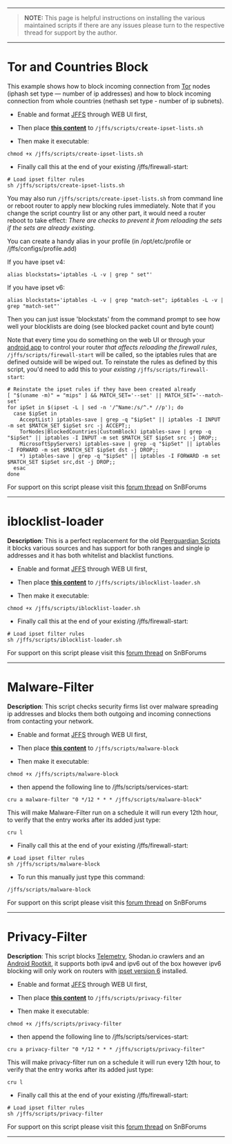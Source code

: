 ___
> **NOTE:** This page is helpful instructions on installing the various maintained scripts if there are any issues please turn to the respective thread for support by the author.
___

# Tor and Countries Block 

This example shows how to block incoming connection from [Tor](https://www.torproject.org/) nodes (iphash set type — number of ip addresses) and how to block incoming connection from whole countries (nethash set type - number of ip subnets). 

* Enable and format [JFFS](https://github.com/RMerl/asuswrt-merlin/wiki/JFFS) through WEB UI first,

* Then place [**this content**](https://raw.githubusercontent.com/shounak-de/iblocklist-loader/master/create-ipset-lists.sh) to `/jffs/scripts/create-ipset-lists.sh`

* Then make it executable:
```
chmod +x /jffs/scripts/create-ipset-lists.sh
```
* Finally call this at the end of your existing /jffs/firewall-start:
```
# Load ipset filter rules
sh /jffs/scripts/create-ipset-lists.sh
```

You may also run `/jffs/scripts/create-ipset-lists.sh` from command line or reboot router to apply new blocking rules immediately. Note that if you change the script country list or any other part, it would need a router reboot to take effect: _There are checks to prevent it from reloading the sets if the sets are already existing._

You can create a handy alias in your profile (in /opt/etc/profile or /jffs/configs/profile.add)

If you have ipset v4:
```
alias blockstats='iptables -L -v | grep " set"'
```
If you have ipset v6:
```
alias blockstats='iptables -L -v | grep "match-set"; ip6tables -L -v | grep "match-set"'
```
Then you can just issue 'blockstats' from the command prompt to see how well your blocklists are doing (see blocked packet count and byte count)

Note that every time you do something on the web UI or through your [android app](https://play.google.com/store/apps/details?id=com.asus.aihome) to control your router _that affects reloading the firewall rules_, `/jffs/scripts/firewall-start` will be called, so the iptables rules that are defined outside will be wiped out. To reinstate the rules as defined by this script, you'd need to add this to your _existing_ `/jffs/scripts/firewall-start`:
```
# Reinstate the ipset rules if they have been created already
[ "$(uname -m)" = "mips" ] && MATCH_SET='--set' || MATCH_SET='--match-set'
for ipSet in $(ipset -L | sed -n '/^Name:/s/^.* //p'); do
  case $ipSet in
    AcceptList) iptables-save | grep -q "$ipSet" || iptables -I INPUT -m set $MATCH_SET $ipSet src -j ACCEPT;;
    TorNodes|BlockedCountries|CustomBlock) iptables-save | grep -q "$ipSet" || iptables -I INPUT -m set $MATCH_SET $ipSet src -j DROP;;
    MicrosoftSpyServers) iptables-save | grep -q "$ipSet" || iptables -I FORWARD -m set $MATCH_SET $ipSet dst -j DROP;;
    *) iptables-save | grep -q "$ipSet" || iptables -I FORWARD -m set $MATCH_SET $ipSet src,dst -j DROP;;
  esac
done
```
For support on this script please visit this [forum thread](https://www.snbforums.com/threads/country-blocking-script.36732/) on SnBForums

___

# iblocklist-loader

**Description**: This is a perfect replacement for the old [Peerguardian Scripts](https://github.com/RMerl/asuswrt-merlin/wiki/Peerguardian-Scripts) it blocks various sources and has support for both ranges and single ip addresses and it has both whitelist and blacklist functions.

* Enable and format [JFFS](https://github.com/RMerl/asuswrt-merlin/wiki/JFFS) through WEB UI first,

* Then place [**this content**](https://raw.githubusercontent.com/shounak-de/iblocklist-loader/master/iblocklist-loader.sh) to `/jffs/scripts/iblocklist-loader.sh`

* Then make it executable:
```
chmod +x /jffs/scripts/iblocklist-loader.sh
```

* Finally call this at the end of your existing /jffs/firewall-start:

```
# Load ipset filter rules
sh /jffs/scripts/iblocklist-loader.sh
```
For support on this script please visit this [forum thread](https://www.snbforums.com/threads/iblocklist-com-generic-ipset-loader-for-ipset-v6-and-v4.37976/#post-315199) on SnBForums
___
# Malware-Filter

**Description**: This script checks security firms list over malware spreading ip addresses and blocks them both outgoing and incoming connections from contacting your network.

* Enable and format [JFFS](https://github.com/RMerl/asuswrt-merlin/wiki/JFFS) through WEB UI first,

* Then place [**this content**](https://gitlab.com/swe_toast/malware-filter/raw/master/malware-block) to `/jffs/scripts/malware-block`

* Then make it executable:
```
chmod +x /jffs/scripts/malware-block
```
* then append the following line to /jffs/scripts/services-start:
```
cru a malware-filter "0 */12 * * * /jffs/scripts/malware-block"
```
This will make Malware-Filter run on a schedule it will run every 12th hour, to verify that the entry works after its added just type:

```
cru l
```
* Finally call this at the end of your existing /jffs/firewall-start:
```
# Load ipset filter rules
sh /jffs/scripts/malware-block
```
* To run this manually just type this command:
```
/jffs/scripts/malware-block
```
For support on this script please visit this [forum thread](https://www.snbforums.com/threads/malware-filter-bad-host-ipset.35423/) on SnBForums
___

# Privacy-Filter

**Description**: This script blocks [Telemetry](http://www.zdnet.com/article/windows-10-telemetry-secrets/), Shodan.io crawlers and an [Android Rootkit](http://arstechnica.com/security/2016/11/powerful-backdoorrootkit-found-preinstalled-on-3-million-android-phones/), it supports both ipv4 and ipv6 out of the box however ipv6 blocking will only work on routers with [ipset version 6](https://github.com/RMerl/asuswrt-merlin/wiki/Using-ipset#ipset-version-and-router-models) installed.

* Enable and format [JFFS](https://github.com/RMerl/asuswrt-merlin/wiki/JFFS) through WEB UI first,

* Then place [**this content**](https://gitlab.com/swe_toast/privacy-filter/raw/master/privacy-filter) to `/jffs/scripts/privacy-filter`

* Then make it executable:
```
chmod +x /jffs/scripts/privacy-filter
```
* then append the following line to /jffs/scripts/services-start:
```
cru a privacy-filter "0 */12 * * * /jffs/scripts/privacy-filter"
```
This will make privacy-filter run on a schedule it will run every 12th hour, to verify that the entry works after its added just type:

```
cru l
```
* Finally call this at the end of your existing /jffs/firewall-start:
```
# Load ipset filter rules
sh /jffs/scripts/privacy-filter
```
For support on this script please visit this [forum thread](https://www.snbforums.com/threads/privacy-filter-another-ipset-script.36801/) on SnBForums
___